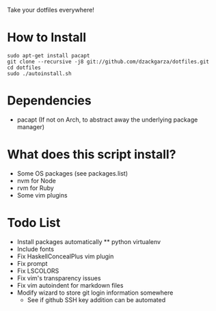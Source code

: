 Take your dotfiles everywhere!

# How to Install
```
sudo apt-get install pacapt
git clone --recursive -j8 git://github.com/dzackgarza/dotfiles.git
cd dotfiles
sudo ./autoinstall.sh
```

# Dependencies
* pacapt (If not on Arch, to abstract away the underlying package manager)

# What does this script install?
* Some OS packages (see packages.list)
* nvm for Node
* rvm for Ruby
* Some vim plugins

# Todo List
* Install packages automatically
  ** python virtualenv
* Include fonts
* Fix HaskellConcealPlus vim plugin
* Fix prompt
* Fix LSCOLORS
* Fix vim's transparency issues
* Fix vim autoindent for markdown files
* Modify wizard to store git login information somewhere
  * See if github SSH key addition can be automated
